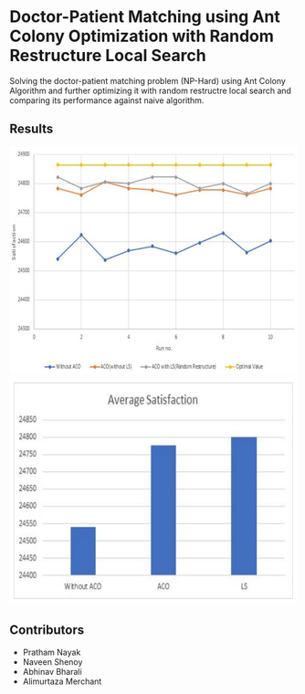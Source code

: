 # Doctor-Patient Matching using Ant Colony Optimization with Random Restructure Local Search

Solving the doctor-patient matching problem (NP-Hard) using Ant Colony Algorithm and further optimizing it with random restructre local search and comparing its performance against naive algorithm.

## Results

<img src="https://github.com/spectre900/Doctor-Patient-Matching-using-ACO-with-Local-Search/blob/main/plot1.png" height="400" width="600"> <img src="https://github.com/spectre900/Doctor-Patient-Matching-using-ACO-with-Local-Search/blob/main/plot2.png" height="400" width="600">

## Contributors 
* Pratham Nayak
* Naveen Shenoy 
* Abhinav Bharali
* Alimurtaza Merchant
